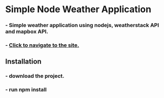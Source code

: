 # Simple Node Weather Application

### - Simple weather application using nodejs, weatherstack API and mapbox API.
### - [Click to navigate to the site.](https://test2021-weather-application.herokuapp.com/)

## Installation

### - download the project.
### - run npm install
